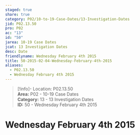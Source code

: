 ```yaml
---  
staged: true  
share: true  
category: P02/10-to-19-Case-Dates/13-Investigation-Dates  
jid: P02.13.50  
pro: P02  
ac: "13"  
id: "50"  
jarea: 10-19 Case Dates  
jcat: 13 Investigation Dates  
desc: Date  
friendlyname: Wednesday February 4th 2015  
title: 50-2015-02-04-Wednesday-February-4th-2015  
aliases:  
  - P02.13.50  
  - Wednesday February 4th 2015  
---  
```

  
>[!info]- Location: P02.13.50  
>**Area:** P02 - 10-19 Case Dates  
>**Category:** 13 - 13 Investigation Dates  
>**ID:** 50 - Wednesday February 4th 2015  
  
# Wednesday February 4th 2015  
